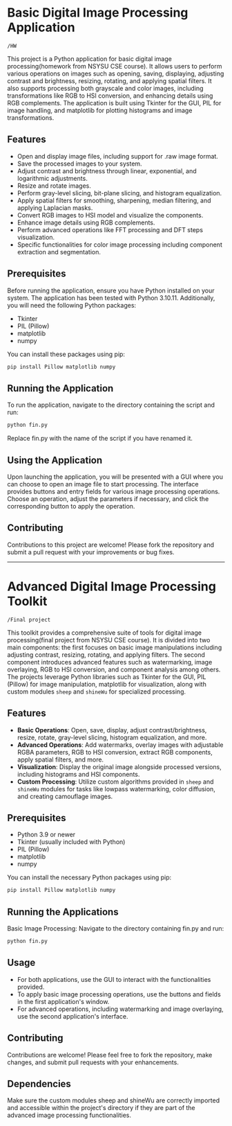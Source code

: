 # Basic Digital Image Processing Application
`/HW`

This project is a Python application for basic digital image processing(homework from NSYSU CSE course). It allows users to perform various operations on images such as opening, saving, displaying, adjusting contrast and brightness, resizing, rotating, and applying spatial filters. It also supports processing both grayscale and color images, including transformations like RGB to HSI conversion, and enhancing details using RGB complements. The application is built using Tkinter for the GUI, PIL for image handling, and matplotlib for plotting histograms and image transformations.

## Features

- Open and display image files, including support for .raw image format.
- Save the processed images to your system.
- Adjust contrast and brightness through linear, exponential, and logarithmic adjustments.
- Resize and rotate images.
- Perform gray-level slicing, bit-plane slicing, and histogram equalization.
- Apply spatial filters for smoothing, sharpening, median filtering, and applying Laplacian masks.
- Convert RGB images to HSI model and visualize the components.
- Enhance image details using RGB complements.
- Perform advanced operations like FFT processing and DFT steps visualization.
- Specific functionalities for color image processing including component extraction and segmentation.

## Prerequisites

Before running the application, ensure you have Python installed on your system. The application has been tested with Python 3.10.11. Additionally, you will need the following Python packages:

- Tkinter
- PIL (Pillow)
- matplotlib
- numpy

You can install these packages using pip:

```bash
pip install Pillow matplotlib numpy
```

## Running the Application
To run the application, navigate to the directory containing the script and run:

```bash
python fin.py
```
Replace fin.py with the name of the script if you have renamed it.

## Using the Application
Upon launching the application, you will be presented with a GUI where you can choose to open an image file to start processing. The interface provides buttons and entry fields for various image processing operations. Choose an operation, adjust the parameters if necessary, and click the corresponding button to apply the operation.

## Contributing
Contributions to this project are welcome! Please fork the repository and submit a pull request with your improvements or bug fixes.


---


# Advanced Digital Image Processing Toolkit
`/Final project`

This toolkit provides a comprehensive suite of tools for digital image processing(final project from NSYSU CSE course). It is divided into two main components: the first focuses on basic image manipulations including adjusting contrast, resizing, rotating, and applying filters. The second component introduces advanced features such as watermarking, image overlaying, RGB to HSI conversion, and component analysis among others. The projects leverage Python libraries such as Tkinter for the GUI, PIL (Pillow) for image manipulation, matplotlib for visualization, along with custom modules `sheep` and `shineWu` for specialized processing.

## Features

- **Basic Operations**: Open, save, display, adjust contrast/brightness, resize, rotate, gray-level slicing, histogram equalization, and more.
- **Advanced Operations**: Add watermarks, overlay images with adjustable RGBA parameters, RGB to HSI conversion, extract RGB components, apply spatial filters, and more.
- **Visualization**: Display the original image alongside processed versions, including histograms and HSI components.
- **Custom Processing**: Utilize custom algorithms provided in `sheep` and `shineWu` modules for tasks like lowpass watermarking, color diffusion, and creating camouflage images.

## Prerequisites

- Python 3.9 or newer
- Tkinter (usually included with Python)
- PIL (Pillow)
- matplotlib
- numpy

You can install the necessary Python packages using pip:

```bash
pip install Pillow matplotlib numpy
```

## Running the Applications
Basic Image Processing: Navigate to the directory containing fin.py and run:
```bash
python fin.py
```

## Usage
- For both applications, use the GUI to interact with the functionalities provided.
- To apply basic image processing operations, use the buttons and fields in the first application's window.
- For advanced operations, including watermarking and image overlaying, use the second application's interface.
## Contributing
Contributions are welcome! Please feel free to fork the repository, make changes, and submit pull requests with your enhancements.

## Dependencies
Make sure the custom modules sheep and shineWu are correctly imported and accessible within the project's directory if they are part of the advanced image processing functionalities.
